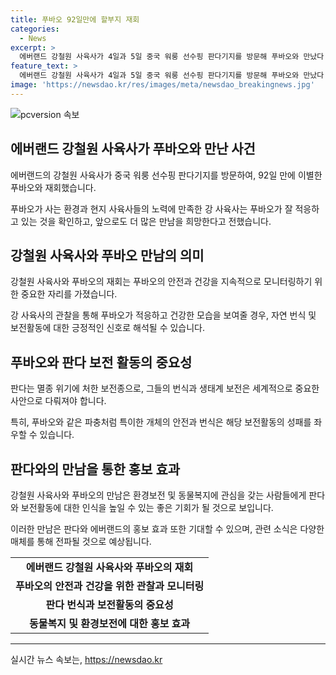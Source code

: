 ```yaml
---
title: 푸바오 92일만에 할부지 재회
categories:
  - News
excerpt: >
  에버랜드 강철원 사육사가 4일과 5일 중국 워룽 선수핑 판다기지를 방문해 푸바오와 만났다. 지난 3월 중국으로 떠난 푸바오가 92일 만에 만나게 된 이번 만남은 주변 환경이 좋았고, 푸바오가 잘 적응하고 있는 것을 확인했다고 설명했다. 강 사육사는 푸바오를 계속 만나고 싶다는 소망을 밝혔다.
feature_text: >
  에버랜드 강철원 사육사가 4일과 5일 중국 워룽 선수핑 판다기지를 방문해 푸바오와 만났다. 지난 3월 중국으로 떠난 푸바오가 92일 만에 만나게 된 이번 만남은 주변 환경이 좋았고, 푸바오가 잘 적응하고 있는 것을 확인했다고 설명했다. 강 사육사는 푸바오를 계속 만나고 싶다는 소망을 밝혔다.
image: 'https://newsdao.kr/res/images/meta/newsdao_breakingnews.jpg'
---
```


<p><img src="https://newsdao.kr/res/images/meta/newsdao_breakingnews.jpg" alt="pcversion 속보" /></p>

<h2 data-ke-size="size26">에버랜드 강철원 사육사가 푸바오와 만난 사건</h2>

<p data-ke-size="size16">에버랜드의 강철원 사육사가 중국 워룽 선수핑 판다기지를 방문하여, 92일 만에 이별한 푸바오와 재회했습니다.</p>

<p data-ke-size="size16">푸바오가 사는 환경과 현지 사육사들의 노력에 만족한 강 사육사는 푸바오가 잘 적응하고 있는 것을 확인하고, 앞으로도 더 많은 만남을 희망한다고 전했습니다.</p>

<h2 data-ke-size="size26">강철원 사육사와 푸바오 만남의 의미</h2>

<p data-ke-size="size16">강철원 사육사와 푸바오의 재회는 푸바오의 안전과 건강을 지속적으로 모니터링하기 위한 중요한 자리를 가졌습니다.</p>

<p data-ke-size="size16">강 사육사의 관찰을 통해 푸바오가 적응하고 건강한 모습을 보여줄 경우, 자연 번식 및 보전활동에 대한 긍정적인 신호로 해석될 수 있습니다.</p>

<h2 data-ke-size="size26">푸바오와 판다 보전 활동의 중요성</h2>

<p data-ke-size="size16">판다는 멸종 위기에 처한 보전종으로, 그들의 번식과 생태계 보전은 세계적으로 중요한 사안으로 다뤄져야 합니다.</p>

<p data-ke-size="size16">특히, 푸바오와 같은 파충처럼 특이한 개체의 안전과 번식은 해당 보전활동의 성패를 좌우할 수 있습니다.</p>

<h2 data-ke-size="size26">판다와의 만남을 통한 홍보 효과</h2>

<p data-ke-size="size16">강철원 사육사와 푸바오의 만남은 환경보전 및 동물복지에 관심을 갖는 사람들에게 판다와 보전활동에 대한 인식을 높일 수 있는 좋은 기회가 될 것으로 보입니다.</p>

<p data-ke-size="size16">이러한 만남은 판다와 에버랜드의 홍보 효과 또한 기대할 수 있으며, 관련 소식은 다양한 매체를 통해 전파될 것으로 예상됩니다.</p>

<table>
  <tr>
    <td style="text-align: center; height: 17px;"><b>에버랜드 강철원 사육사와 푸바오의 재회</b></td>
  </tr>
  <tr>
    <td style="text-align: center; height: 17px;"><b>푸바오의 안전과 건강을 위한 관찰과 모니터링</b></td>
  </tr>
  <tr>
    <td style="text-align: center; height: 17px;"><b>판다 번식과 보전활동의 중요성</b></td>
  </tr>
  <tr>
    <td style="text-align: center; height: 17px;"><b>동물복지 및 환경보전에 대한 홍보 효과</b></td>
  </tr>
</table>

<hr>
실시간 뉴스 속보는, <a href="https://newsdao.kr" rel="dofollow">https://newsdao.kr</a>


